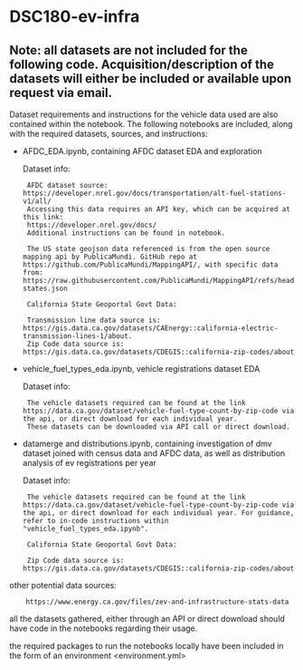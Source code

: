 # DSC180-ev-infra

## Note: all datasets are not included for the following code. Acquisition/description of the datasets will either be included or available upon request via email. 

Dataset requirements and instructions for the vehicle data used are also contained within the notebook.
The following notebooks are included, along with the required datasets, sources, and instructions:

-  AFDC_EDA.ipynb, containing AFDC dataset EDA and exploration <br>

    Dataset info:

        AFDC dataset source: https://developer.nrel.gov/docs/transportation/alt-fuel-stations-v1/all/
        Accessing this data requires an API key, which can be acquired at this link:
        https://developer.nrel.gov/docs/
        Additional instructions can be found in notebook.

        The US state geojson data referenced is from the open source mapping api by PublicaMundi. GitHub repo at https://github.com/PublicaMundi/MappingAPI/, with specific data from: https://raw.githubusercontent.com/PublicaMundi/MappingAPI/refs/heads/master/data/geojson/us-states.json

        California State Geoportal Govt Data:
    
        Transmission line data source is: https://gis.data.ca.gov/datasets/CAEnergy::california-electric-transmission-lines-1/about. 
        Zip Code data source is: https://gis.data.ca.gov/datasets/CDEGIS::california-zip-codes/about



-  vehicle_fuel_types_eda.ipynb, vehicle registrations dataset EDA

    Dataset info:

        The vehicle datasets required can be found at the link https://data.ca.gov/dataset/vehicle-fuel-type-count-by-zip-code via the api, or direct download for each individual year. 
        These datasets can be downloaded via API call or direct download. 
    

-  datamerge and distributions.ipynb, containing investigation of dmv dataset joined with census data and AFDC data, as well as distribution analysis of ev registrations per year
    
    Dataset info:
  
        The vehicle datasets required can be found at the link https://data.ca.gov/dataset/vehicle-fuel-type-count-by-zip-code via the api, or direct download for each individual year. For guidance, refer to in-code instructions within "vehicle_fuel_types_eda.ipynb".
            
        California State Geoportal Govt Data:
        
        Zip Code data source is: https://gis.data.ca.gov/datasets/CDEGIS::california-zip-codes/about



other potential data sources:

        https://www.energy.ca.gov/files/zev-and-infrastructure-stats-data

all the datasets gathered, either through an API or direct download should have code in the notebooks regarding their usage.

the required packages to run the notebooks locally have been included in the form of an environment <environment.yml>
